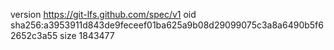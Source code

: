 version https://git-lfs.github.com/spec/v1
oid sha256:a3953911d843de9feceef01ba625a9b08d29099075c3a8a6490b5f62652c3a55
size 1843477
